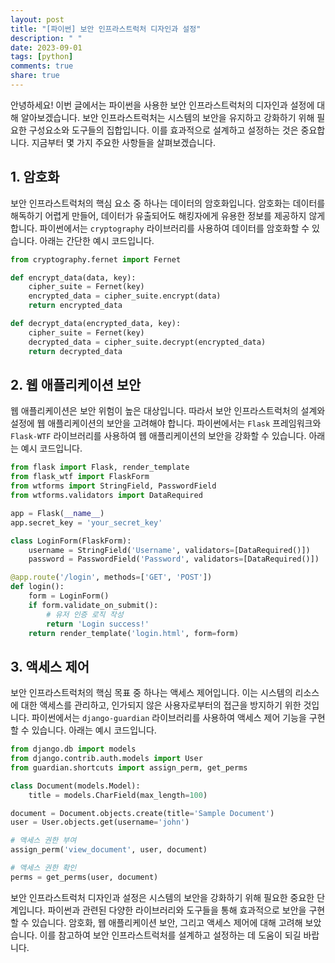 ```yaml
---
layout: post
title: "[파이썬] 보안 인프라스트럭처 디자인과 설정"
description: " "
date: 2023-09-01
tags: [python]
comments: true
share: true
---
```


안녕하세요! 이번 글에서는 파이썬을 사용한 보안 인프라스트럭처의 디자인과 설정에 대해 알아보겠습니다. 보안 인프라스트럭처는 시스템의 보안을 유지하고 강화하기 위해 필요한 구성요소와 도구들의 집합입니다. 이를 효과적으로 설계하고 설정하는 것은 중요합니다. 지금부터 몇 가지 주요한 사항들을 살펴보겠습니다.

## 1. 암호화

보안 인프라스트럭처의 핵심 요소 중 하나는 데이터의 암호화입니다. 암호화는 데이터를 해독하기 어렵게 만들어, 데이터가 유출되어도 해킹자에게 유용한 정보를 제공하지 않게 합니다. 파이썬에서는 `cryptography` 라이브러리를 사용하여 데이터를 암호화할 수 있습니다. 아래는 간단한 예시 코드입니다.

```python
from cryptography.fernet import Fernet

def encrypt_data(data, key):
    cipher_suite = Fernet(key)
    encrypted_data = cipher_suite.encrypt(data)
    return encrypted_data

def decrypt_data(encrypted_data, key):
    cipher_suite = Fernet(key)
    decrypted_data = cipher_suite.decrypt(encrypted_data)
    return decrypted_data
```

## 2. 웹 애플리케이션 보안

웹 애플리케이션은 보안 위험이 높은 대상입니다. 따라서 보안 인프라스트럭처의 설계와 설정에 웹 애플리케이션의 보안을 고려해야 합니다. 파이썬에서는 `Flask` 프레임워크와 `Flask-WTF` 라이브러리를 사용하여 웹 애플리케이션의 보안을 강화할 수 있습니다. 아래는 예시 코드입니다.

```python
from flask import Flask, render_template
from flask_wtf import FlaskForm
from wtforms import StringField, PasswordField
from wtforms.validators import DataRequired

app = Flask(__name__)
app.secret_key = 'your_secret_key'

class LoginForm(FlaskForm):
    username = StringField('Username', validators=[DataRequired()])
    password = PasswordField('Password', validators=[DataRequired()])

@app.route('/login', methods=['GET', 'POST'])
def login():
    form = LoginForm()
    if form.validate_on_submit():
        # 유저 인증 로직 작성
        return 'Login success!'
    return render_template('login.html', form=form)
```

## 3. 액세스 제어

보안 인프라스트럭처의 핵심 목표 중 하나는 액세스 제어입니다. 이는 시스템의 리소스에 대한 액세스를 관리하고, 인가되지 않은 사용자로부터의 접근을 방지하기 위한 것입니다. 파이썬에서는 `django-guardian` 라이브러리를 사용하여 액세스 제어 기능을 구현할 수 있습니다. 아래는 예시 코드입니다.

```python
from django.db import models
from django.contrib.auth.models import User
from guardian.shortcuts import assign_perm, get_perms

class Document(models.Model):
    title = models.CharField(max_length=100)

document = Document.objects.create(title='Sample Document')
user = User.objects.get(username='john')

# 액세스 권한 부여
assign_perm('view_document', user, document)

# 액세스 권한 확인
perms = get_perms(user, document)
```

보안 인프라스트럭처 디자인과 설정은 시스템의 보안을 강화하기 위해 필요한 중요한 단계입니다. 파이썬과 관련된 다양한 라이브러리와 도구들을 통해 효과적으로 보안을 구현할 수 있습니다. 암호화, 웹 애플리케이션 보안, 그리고 액세스 제어에 대해 고려해 보았습니다. 이를 참고하여 보안 인프라스트럭처를 설계하고 설정하는 데 도움이 되길 바랍니다.